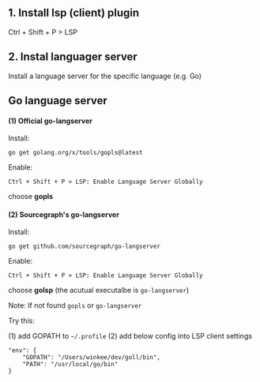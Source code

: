 
## 1. Install lsp (client) plugin
Ctrl + Shift + P > LSP

## 2. Instal languager server
Install a language server for the specific language (e.g. Go)


## Go language server

#### (1) Official go-langserver

Install:

```
go get golang.org/x/tools/gopls@latest
```

Enable:

```
Ctrl + Shift + P > LSP: Enable Language Server Globally
```

choose **gopls**

#### (2) Sourcegraph's go-langserver

Install:
```
go get github.com/sourcegraph/go-langserver
```

Enable:
```
Ctrl + Shift + P > LSP: Enable Language Server Globally
```

choose **golsp** (the acutual executalbe is `go-langserver`)


Note:
If not found `gopls` or `go-langserver`

Try this:

(1) add GOPATH to `~/.profile`
(2) add below config into LSP client settings

```
"env": {
    "GOPATH": "/Users/winkee/dev/goll/bin",
    "PATH": "/usr/local/go/bin"
}
```










